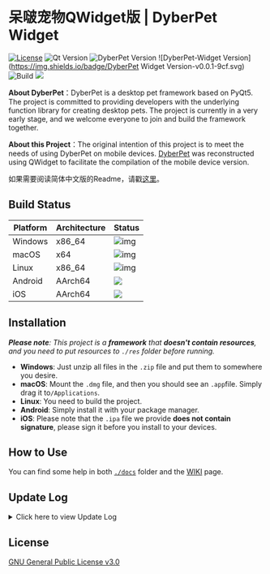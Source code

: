 # 呆啵宠物QWidget版 | DyberPet Widget

[![License](https://img.shields.io/github/license/Marcus-P-114514/DyberPet-Widget.svg)](LICENSE) ![Qt Version](https://img.shields.io/badge/Qt-5.12.12-green.svg) ![DyberPet Version](https://img.shields.io/badge/DyberPet-v0.2.2-blue.svg) ![DyberPet-Widget Version](https://img.shields.io/badge/DyberPet Widget Version-v0.0.1-9cf.svg) ![Build](https://img.shields.io/badge/Build-Pending-yellow.svg)  ![](https://img.shields.io/badge/Made%20with-Love-red)

**About DyberPet**：DyberPet is a desktop pet framework based on PyQt5. The project is committed to providing developers with the underlying function library for creating desktop pets. The project is currently in a very early stage, and we welcome everyone to join and build the framework together.

**About this Project**：The original intention of this project is to meet the needs of using DyberPet on mobile devices. [DyberPet](https://github.com/ChaozhongLiu/DyberPet) was reconstructed using QWidget to facilitate the compilation of the mobile device version.

如果需要阅读简体中文版的Readme，请戳[这里](../Chinese/readme.md)。



## Build Status

| Platform | Architecture | Status                                                       |
| -------- | ------------ | ------------------------------------------------------------ |
| Windows  | x86_64       | ![img](https://img.shields.io/badge/Build-Pending-yellow?style=for-the-badge) |
| macOS    | x64          | ![img](https://img.shields.io/badge/Build-Pending-yellow?style=for-the-badge) |
| Linux    | x86_64       | ![img](https://img.shields.io/badge/Build-Pending-yellow?style=for-the-badge) |
| Android  | AArch64      | ![](https://img.shields.io/badge/Build-Pending-yellow?style=for-the-badge) |
| iOS      | AArch64      | ![](https://img.shields.io/badge/Build-Pending-yellow?style=for-the-badge) |



## Installation

***Please note**: This project is a **framework** that **doesn't contain resources**, and you need to put resources to `./res` folder before running.* 

- **Windows**: Just unzip all files in the `.zip` file and put them to somewhere you desire.
- **macOS**: Mount the `.dmg` file, and then you should see an `.app`file. Simply drag it to`/Applications`.
- **Linux**: You need to build the project.
- **Android**: Simply install it with your package manager.
- **iOS**: Please note that the `.ipa` file we provide **does not contain signature**, please sign it before you install to your devices.



## How to Use

You can find some help in both [`./docs`](./docs) folder and the [WIKI](https://github.com/Marcus-P-114514/DyberPet-Widget/wiki) page.



## Update Log

<details>
  <summary>Click here to view Update Log</summary>
</details>




## License

[GNU General Public License v3.0](LICENSE)
